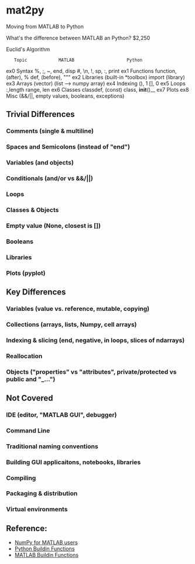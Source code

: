 # mat2py
Moving from MATLAB to Python

What's the difference between MATLAB an Python?
$2,250

Euclid's Algorithm

       Topic            MATLAB                    Python
ex0  Syntax      %, ;, ~, end, disp        #, \n, !, sp, :, print
ex1  Functions   function, (after), %      def, (before), """
ex2  Libraries   (built-in *toolbox)       import (library)
ex3  Arrays      (vector)                  (list --> numpy array)
ex4  Indexing    (), 1                     [], 0
ex5  Loops       :,length                  range, len
ex6  Classes     classdef, (const)         class, __init__()__
ex7  Plots
ex8  Misc        (&&/||, empty values, booleans, exceptions)

## Trivial Differences

### Comments (single & multiline)
### Spaces and Semicolons (instead of "end")
### Variables (and objects)
### Conditionals (and/or vs &&/||)
### Loops
### Classes & Objects
### Empty value (None, closest is [])
### Booleans
### Libraries
### Plots (pyplot)

## Key Differences

### Variables (value vs. reference, mutable, copying)
### Collections (arrays, lists, Numpy, cell arrays)
### Indexing & slicing (end, negative, in loops, slices of ndarrays)
### Reallocation
### Objects ("properties" vs "attributes", private/protected vs public and "_...")

## Not Covered

### IDE (editor, "MATLAB GUI", debugger)
### Command Line
### Traditional naming conventions
### Building GUI applicaitons, notebooks, libraries
### Compiling
### Packaging & distribution
### Virtual environments

## Reference:
- [NumPy for MATLAB users](https://numpy.org/doc/stable/user/numpy-for-matlab-users.html)
- [Python Buildin Functions](https://docs.python.org/3/library/functions.html)
- [MATLAB Buildin Functions](https://www.mathworks.com/help/matlab/referencelist.html?type=function&category=index&s_tid=CRUX_lftnav_function_index)
